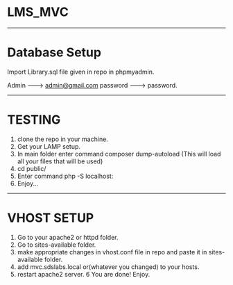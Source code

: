 # LMS_MVC

______________________________________________________________________________

# Database Setup
               
 Import Library.sql file given in repo in phpmyadmin.


Admin ---> admin@gmail.com
password ---> password.



______________________________________________________________________________

 # TESTING
               
 1. clone the repo in your machine.
 2. Get your LAMP setup.
 3. In main folder enter command composer dump-autoload (This will load all your files that will be used)
 4. cd public/
 5. Enter command php -S localhost:<port>
 6. Enjoy...
 
 
 ______________________________________________________________________________
 
 # VHOST SETUP
            
 1. Go to your apache2 or httpd folder.
 2. Go to sites-available folder.
 3. make appropriate changes in vhost.conf file in repo and paste it in sites-available folder.
 4. add mvc.sdslabs.local or(whatever you changed) to your hosts.
 5. restart apache2 server.
 6 You are done! Enjoy.
 
 
